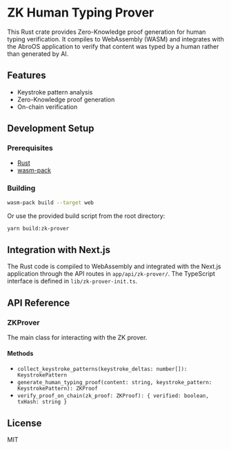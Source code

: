 # ZK Human Typing Prover

This Rust crate provides Zero-Knowledge proof generation for human typing verification. It compiles to WebAssembly (WASM) and integrates with the AbroOS application to verify that content was typed by a human rather than generated by AI.

## Features

- Keystroke pattern analysis
- Zero-Knowledge proof generation
- On-chain verification

## Development Setup

### Prerequisites

- [Rust](https://www.rust-lang.org/tools/install)
- [wasm-pack](https://rustwasm.github.io/wasm-pack/installer/)

### Building

```bash
wasm-pack build --target web
```

Or use the provided build script from the root directory:

```bash
yarn build:zk-prover
```

## Integration with Next.js

The Rust code is compiled to WebAssembly and integrated with the Next.js application through the API routes in `app/api/zk-prover/`. The TypeScript interface is defined in `lib/zk-prover-init.ts`.

## API Reference

### ZKProver

The main class for interacting with the ZK prover.

#### Methods

- `collect_keystroke_patterns(keystroke_deltas: number[]): KeystrokePattern`
- `generate_human_typing_proof(content: string, keystroke_pattern: KeystrokePattern): ZKProof`
- `verify_proof_on_chain(zk_proof: ZKProof): { verified: boolean, txHash: string }`

## License

MIT 